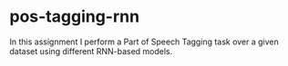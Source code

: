 # pos-tagging-rnn
In this assignment I perform a Part of Speech Tagging task over a given dataset using different RNN-based models.
